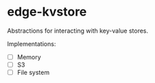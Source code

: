 # edge-kvstore

Abstractions for interacting with key-value stores.

Implementations:
- [ ] Memory
- [ ] S3
- [ ] File system
